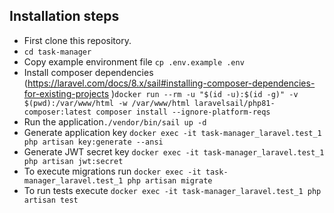 ## Installation steps

- First clone this repository.
- `cd task-manager`
- Copy example environment file `cp .env.example .env`
- Install composer dependencies (https://laravel.com/docs/8.x/sail#installing-composer-dependencies-for-existing-projects )`docker run --rm -u "$(id -u):$(id -g)" -v $(pwd):/var/www/html -w /var/www/html laravelsail/php81-composer:latest composer install --ignore-platform-reqs`
- Run the application`./vendor/bin/sail up -d`
- Generate application key `docker exec -it task-manager_laravel.test_1 php artisan key:generate --ansi`
- Generate JWT secret key `docker exec -it task-manager_laravel.test_1 php artisan jwt:secret`
- To execute migrations run `docker exec -it task-manager_laravel.test_1 php artisan migrate`
- To run tests execute `docker exec -it task-manager_laravel.test_1 php artisan test`
